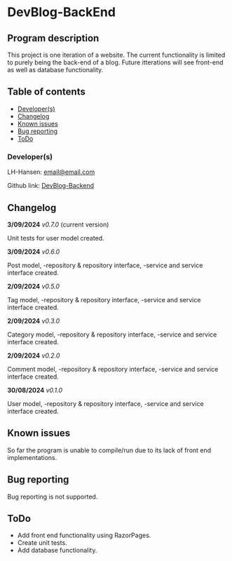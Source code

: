# DevBlog-BackEnd

## Program description
This project is one iteration of a website. The current functionality is limited to purely being the back-end of a blog. Future itterations will see front-end as well as database functionality.

## Table of contents
- [Developer(s)](#Developer(s))
- [Changelog](#Changelog)
- [Known issues](#Known-issues)
- [Bug reporting](#Bug-reporting)
- [ToDo](#ToDo)

### Developer(s)
LH-Hansen: email@email.com

Github link: [DevBlog-Backend](https://github.com/LH-Hansen/DevBlog-BackEnd/edit/master/README.md)


## Changelog
__3/09/2024__
*v0.7.0* (current version)

Unit tests for user model created.

__3/09/2024__
*v0.6.0*

Post model, -repository & repository interface, -service and service interface created.

__2/09/2024__
*v0.5.0*

Tag model, -repository & repository interface, -service and service interface created.

__2/09/2024__
*v0.3.0* 

Category model, -repository & repository interface, -service and service interface created.

**2/09/2024**
*v0.2.0*

Comment model, -repository & repository interface, -service and service interface created.

**30/08/2024**
*v0.1.0*

User model, -repository & repository interface, -service and service interface created.

## Known issues
So far the program is unable to compile/run due to its lack of front end implementations.

## Bug reporting
Bug reporting is not supported.

## ToDo
- Add front end functionality using RazorPages.
- Create unit tests.
- Add database functionality.



